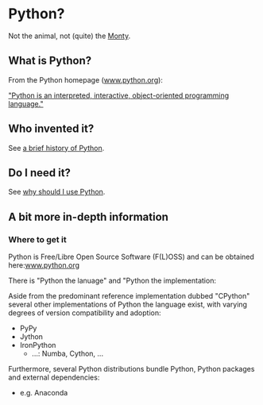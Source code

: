 # Python?

Not the animal, not (quite) the [Monty](https://docs.python.org/3/faq/general.html#why-is-it-called-python).

## What is Python?
From the Python homepage (www.python.org):

["Python is an interpreted, interactive, object-oriented programming language."](https://docs.python.org/3/faq/general.html#what-is-python)

## Who invented it?
See [a brief history of Python](python-history.md).

## Do I need it?
See [why should I use Python](why-python.md).

## A bit more in-depth information

### Where to get it

Python is Free/Libre Open Source Software (F(L)OSS) and can be obtained here:www.python.org

There is "Python the lanuage" and "Python the implementation:

Aside from the predominant reference implementation dubbed "CPython" several other implementations of Python the language exist, with varying degrees of version compatibility and adoption:
 * PyPy
 * Jython
 * IronPython
   * ...: Numba, Cython, ...
 
 Furthermore, several Python distributions bundle Python, Python packages and external dependencies:
   * e.g. Anaconda

